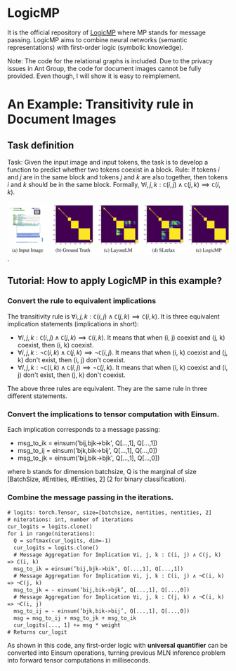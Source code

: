 # LogicMP
It is the official repository of [LogicMP](https://arxiv.org/abs/2309.15458) where MP stands for message passing. LogicMP aims to combine neural networks (semantic representations) with first-order logic (symbolic knowledge). 


Note: The code for the relational graphs is included. Due to the privacy issues in Ant Group, the code for document images cannot be fully provided. Even though, I will show it is easy to reimplement.

# An Example: Transitivity rule in Document Images

## Task definition
Task: Given the input image and input tokens, the task is to develop a function to predict whether two tokens coexist in a block. 
Rule: If tokens $i$ and $j$ are in the same block and tokens $j$ and $k$ are also together, then tokens $i$ and $k$ should be in the same block. Formally, $\forall i, j, k: \mathtt{C}(i, j) \wedge \mathtt{C}(j, k) \implies \mathtt{C}(i, k)$.

![Encoding transitivity rule in image understanding task](figures/logicmp-case.jpeg).

## Tutorial: How to apply LogicMP in this example?

### Convert the rule to equivalent implications
The transitivity rule is $\forall i, j, k: \mathtt{C}(i, j) \wedge \mathtt{C}(j, k) \implies \mathtt{C}(i, k)$. It is three equivalent implication statements (implications in short):

- $\forall i, j, k: \mathtt{C}(i, j) \wedge \mathtt{C}(j, k) \implies \mathtt{C}(i, k)$. It means that when (i, j) coexist and (j, k) coexist, then (i, k) coexist.
- $\forall i, j, k: \neg \mathtt{C}(i, k) \wedge \mathtt{C}(j, k) \implies \neg \mathtt{C}(i, j)$. It means that when (i, k) coexist and (j, k) don't exist, then (i, j) don't coexist.
- $\forall I, j, k: \neg \mathtt{C}(i, k) \wedge \mathtt{C}(i, j) \implies \neg \mathtt{C}(j, k)$. It means that when (i, k) coexist and (i, j) don't exist, then (j, k) don't coexist.

The above three rules are equivalent. They are the same rule in three different statements.

### Convert the implications to tensor computation with Einsum.

Each implication corresponds to a message passing:

- msg_to_ik = einsum('bij,bjk->bik', Q[...,1], Q[...,1]) 
- msg_to_ij = einsum('bjk,bik->bij', Q[...,1], Q[...,0])
- msg_to_jk = einsum('bij,bik->bjk', Q[...,1], Q[...,0])

where b stands for dimension batchsize, Q is the marginal of size [BatchSize, #Entities, #Entities, 2] (2 for binary classification).

### Combine the message passing in the iterations.

```
# logits: torch.Tensor, size=[batchsize, nentities, nentities, 2]
# niterations: int, number of iterations
cur_logits = logits.clone()
for i in range(niterations):
  Q = softmax(cur_logits, dim=-1)
  cur_logits = logits.clone()
  # Message Aggregation for Implication ∀i, j, k : C(i, j) ∧ C(j, k) => C(i, k)
  msg_to_ik = einsum(’bij,bjk->bik’, Q[...,1], Q[...,1])
  # Message Aggregation for Implication ∀i, j, k : C(i, j) ∧ ¬C(i, k) => ¬C(j, k)
  msg_to_jk = - einsum(’bij,bik->bjk’, Q[...,1], Q[...,0])
  # Message Aggregation for Implication ∀i, j, k : C(j, k) ∧ ¬C(i, k) => ¬C(i, j)
  msg_to_ij = - einsum(’bjk,bik->bij’, Q[...,1], Q[...,0])
  msg = msg_to_ij + msg_to_jk + msg_to_ik
  cur_logits[..., 1] += msg * weight
# Returns cur_logit
```

As shown in this code, any first-order logic with **universal quantifier** can be converted into Einsum operations, turning previous MLN inference problem into forward tensor computations in milliseconds.

